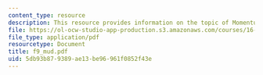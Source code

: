 ```yaml
---
content_type: resource
description: This resource provides information on the topic of Momentum Theorem Applications.
file: https://ol-ocw-studio-app-production.s3.amazonaws.com/courses/16-01-unified-engineering-i-ii-iii-iv-fall-2005-spring-2006/5db93b879389ae13be96961f0852f43e_f9_mud.pdf
file_type: application/pdf
resourcetype: Document
title: f9_mud.pdf
uid: 5db93b87-9389-ae13-be96-961f0852f43e
---
```

